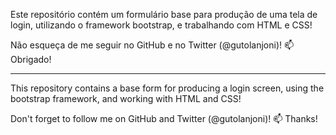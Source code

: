 Este repositório contém um formulário base para produção de uma tela de login, utilizando o framework bootstrap, e trabalhando com HTML e CSS! 

Não esqueça de me seguir no GitHub e no Twitter (@gutolanjoni)! 📫
Obrigado!

---

This repository contains a base form for producing a login screen, using the bootstrap framework, and working with HTML and CSS!

Don't forget to follow me on GitHub and Twitter (@gutolanjoni)! 📫
Thanks! 
